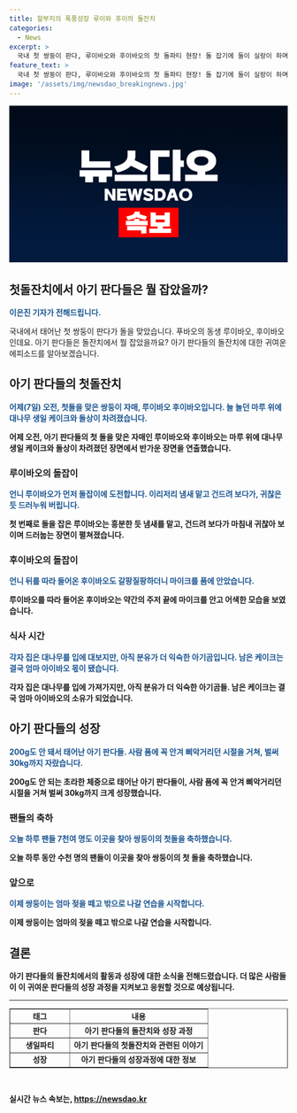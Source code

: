 ```yaml
---
title: 할부지의 폭풍성장 루이와 후이의 돌잔치
categories:
  - News
excerpt: >
  국내 첫 쌍둥이 판다, 루이바오와 후이바오의 첫 돌파티 현장! 돌 잡기에 둘이 실랑이 하며 눈길을 끈다. 아령으로 결정된 돌 잡기, 대나무 생일 케이크와 마이크에 호기심 가득. 30kg까지 자란 쌍둥이는 엄마 아이바오에게 마음 나눔. 수원 에버랜드에서 7천여 명이 쌍둥이의 생일을 축하하는데...
feature_text: >
  국내 첫 쌍둥이 판다, 루이바오와 후이바오의 첫 돌파티 현장! 돌 잡기에 둘이 실랑이 하며 눈길을 끈다. 아령으로 결정된 돌 잡기, 대나무 생일 케이크와 마이크에 호기심 가득. 30kg까지 자란 쌍둥이는 엄마 아이바오에게 마음 나눔. 수원 에버랜드에서 7천여 명이 쌍둥이의 생일을 축하하는데...
image: '/assets/img/newsdao_breakingnews.jpg'
---
```


<p><img src="/assets/img/newsdao_breakingnews.jpg" alt="implanttips 속보" /></p>

<h2>첫돌잔치에서 아기 판다들은 뭘 잡았을까?</h2>

<p data-ke-size="size16"><b><span style="color: #1a5490;">이은진 기자가 전해드립니다.</span></b></p>

<p>국내에서 태어난 첫 쌍둥이 판다가 돌을 맞았습니다. 푸바오의 동생 루이바오, 후이바오인데요. 아기 판다들은 돌잔치에서 뭘 잡았을까요? 아기 판다들의 돌잔치에 대한 귀여운 에피소드를 알아보겠습니다.</p>

<h2 data-ke-size="size26">아기 판다들의 첫돌잔치</h2>

<p><b><span style="color: #1a5490;">어제(7일) 오전, 첫돌을 맞은 쌍둥이 자매, 루이바오 후이바오입니다. 늘 놀던 마루 위에 대나무 생일 케이크와 돌상이 차려졌습니다.</span><b></p>

<p>어제 오전, 아기 판다들의 첫 돌을 맞은 자매인 루이바오와 후이바오는 마루 위에 대나무 생일 케이크와 돌상이 차려졌던 장면에서 반가운 장면을 연출했습니다.</p>

<h3>루이바오의 돌잡이</h3>

<p><b><span style="color: #1a5490;">언니 루이바오가 먼저 돌잡이에 도전합니다. 이리저리 냄새 맡고 건드려 보다가, 귀찮은 듯 드러누워 버립니다.</span></b></p>

<p>첫 번째로 돌을 잡은 루이바오는 흥분한 듯 냄새를 맡고, 건드려 보다가 마침내 귀찮아 보이며 드러눕는 장면이 펼쳐졌습니다.</p>

<h3>후이바오의 돌잡이</h3>

<p><b><span style="color: #1a5490;">언니 뒤를 따라 들어온 후이바오도 갈팡질팡하더니 마이크를 품에 안았습니다.</span></b></p>

<p>루이바오를 따라 들어온 후이바오는 약간의 주저 끝에 마이크를 안고 어색한 모습을 보였습니다.</p>

<h3>식사 시간</h3>

<p><b><span style="color: #1a5490;">각자 집은 대나무를 입에 대보지만, 아직 분유가 더 익숙한 아기곰입니다. 남은 케이크는 결국 엄마 아이바오 몫이 됐습니다.</span></b></p>

<p>각자 집은 대나무를 입에 가져가지만, 아직 분유가 더 익숙한 아기곰들. 남은 케이크는 결국 엄마 아이바오의 소유가 되었습니다.</p>

<h2 data-ke-size="size26">아기 판다들의 성장</h2>

<p><b><span style="color: #1a5490;">200g도 안 돼서 태어난 아기 판다들. 사람 품에 꼭 안겨 삐악거리던 시절을 거쳐, 벌써 30kg까지 자랐습니다.</span></b></p>

<p>200g도 안 되는 초라한 체중으로 태어난 아기 판다들이, 사람 품에 꼭 안겨 삐악거리던 시절을 거쳐 벌써 30kg까지 크게 성장했습니다.</p>

<h3>팬들의 축하</h3>

<p><b><span style="color: #1a5490;">오늘 하루 팬들 7천여 명도 이곳을 찾아 쌍둥이의 첫돌을 축하했습니다.</span></b></p>

<p>오늘 하루 동안 수천 명의 팬들이 이곳을 찾아 쌍둥이의 첫 돌을 축하했습니다.</p>

<h3>앞으로</h3>

<p><b><span style="color: #1a5490;">이제 쌍둥이는 엄마 젖을 떼고 밖으로 나갈 연습을 시작합니다.</span></b></p>

<p>이제 쌍둥이는 엄마의 젖을 떼고 밖으로 나갈 연습을 시작합니다.</p>

<h2 data-ke-size="size26">결론</h2>

<p>아기 판다들의 돌잔치에서의 활동과 성장에 대한 소식을 전해드렸습니다. 더 많은 사람들이 이 귀여운 판다들의 성장 과정을 지켜보고 응원할 것으로 예상됩니다.</p>

<hr>

<table style="width: 100%;" border="1">
<tbody>
<tr>
<td style="text-align: center; width: 30%; height: 17px;"><b>태그</b></td>
<td style="text-align: center; width: 69.6379%; height: 17px;"><b>내용</b></td>
</tr>
<tr>
<td style="text-align: center; height: 17px;"><b>판다</b></td>
<td style="text-align: center; height: 17px;"><b>아기 판다들의 돌잔치와 성장 과정</b></td>
</tr>
<tr>
<td style="text-align: center; height: 17px;"><b>생일파티</b></td>
<td style="text-align: center; height: 17px;"><b>아기 판다들의 첫돌잔치와 관련된 이야기</b></td>
</tr>
<tr>
<td style="text-align: center; height: 17px;"><b>성장</b></td>
<td style="text-align: center; height: 17px;"><b>아기 판다들의 성장과정에 대한 정보</b></td>
</tr>
</tbody>
</table>

<p data-ke-size="size16">&nbsp;</p>
실시간 뉴스 속보는, <a href="https://newsdao.kr" rel="dofollow">https://newsdao.kr</a>


